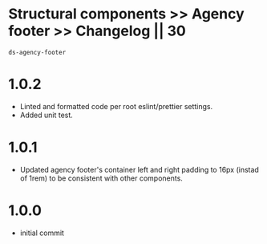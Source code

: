 # Structural components >> Agency footer >> Changelog || 30

`ds-agency-footer`

# 1.0.2
* Linted and formatted code per root eslint/prettier settings.
* Added unit test.

# 1.0.1
* Updated agency footer's container left and right padding to 16px (instad of 1rem) to be consistent with other components.

# 1.0.0
* initial commit